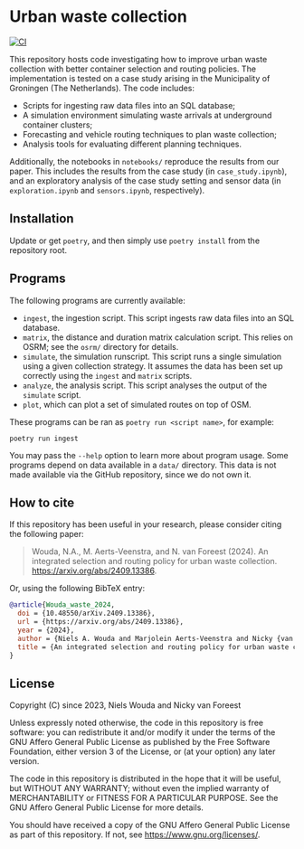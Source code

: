 # Urban waste collection

[![CI](https://github.com/N-Wouda/Urban-Waste-Collection/actions/workflows/CI.yml/badge.svg?branch=main)](https://github.com/N-Wouda/Urban-Waste-Collection/actions/workflows/CI.yml)

This repository hosts code investigating how to improve urban waste collection with better container selection and routing policies.
The implementation is tested on a case study arising in the Municipality of Groningen (The Netherlands).
The code includes:

- Scripts for ingesting raw data files into an SQL database;
- A simulation environment simulating waste arrivals at underground container clusters;
- Forecasting and vehicle routing techniques to plan waste collection;
- Analysis tools for evaluating different planning techniques.

Additionally, the notebooks in `notebooks/` reproduce the results from our paper.
This includes the results from the case study (in `case_study.ipynb`), and an exploratory analysis of the case study setting and sensor data (in `exploration.ipynb` and `sensors.ipynb`, respectively).

## Installation

Update or get `poetry`, and then simply use `poetry install` from the repository root.

## Programs

The following programs are currently available:

- `ingest`, the ingestion script.
  This script ingests raw data files into an SQL database.
- `matrix`, the distance and duration matrix calculation script.
  This relies on OSRM; see the `osrm/` directory for details.
- `simulate`, the simulation runscript.
  This script runs a single simulation using a given collection strategy.
  It assumes the data has been set up correctly using the `ingest` and `matrix` scripts.
- `analyze`, the analysis script.
  This script analyses the output of the `simulate` script.
- `plot`, which can plot a set of simulated routes on top of OSM.

These programs can be ran as `poetry run <script name>`, for example:
```shell
poetry run ingest
```

You may pass the `--help` option to learn more about program usage.
Some programs depend on data available in a `data/` directory.
This data is not made available via the GitHub repository, since we do not own it.

## How to cite

If this repository has been useful in your research, please consider citing the following paper:

> Wouda, N.A., M. Aerts-Veenstra, and N. van Foreest (2024).
> An integrated selection and routing policy for urban waste collection.
> https://arxiv.org/abs/2409.13386.

Or, using the following BibTeX entry:

```bibtex
@article{Wouda_waste_2024,
  doi = {10.48550/arXiv.2409.13386},
  url = {https://arxiv.org/abs/2409.13386},
  year = {2024},
  author = {Niels A. Wouda and Marjolein Aerts-Veenstra and Nicky {van Foreest}},
  title = {An integrated selection and routing policy for urban waste collection},
}
```

## License

Copyright (C) since 2023, Niels Wouda and Nicky van Foreest

Unless expressly noted otherwise, the code in this repository is free software:
you can redistribute it and/or modify it under the terms of the GNU Affero
General Public License as published by the Free Software Foundation, either
version 3 of the License, or (at your option) any later version.

The code in this repository is distributed in the hope that it will be useful,
but WITHOUT ANY WARRANTY; without even the implied warranty of MERCHANTABILITY
or FITNESS FOR A PARTICULAR PURPOSE. See the GNU Affero General Public License
for more details.

You should have received a copy of the GNU Affero General Public License as
part of this repository. If not, see <https://www.gnu.org/licenses/>.
